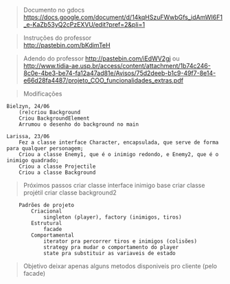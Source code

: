 >Documento no gdocs
		https://docs.google.com/document/d/14kqHSzuFWwbGfs_idAmWI6F1_e-KaZb53yQ2cPzEXVU/edit?pref=2&pli=1

>Instruções do professor 		
	http://pastebin.com/bKdimTeH

>Adendo do professor
	http://pastebin.com/iEdWV2gj 
	ou http://www.tidia-ae.usp.br/access/content/attachment/1b74c246-8c0e-4be3-be74-fa12a47ad81e/Avisos/75d2deeb-b1c9-49f7-8e14-e66d28fa4487/projeto_COO_funcionalidades_extras.pdf
	
>Modificações
	
	Bielzyn, 24/06
		(re)criou Background
		Criou BackgroundElement
		Arrumou o desenho do background no main
	
	Larissa, 23/06 
		Fez a classe interface Character, encapsulada, que serve de forma para qualquer personagem;
		Criou a classe Enemy1, que é o inimigo redondo, e Enemy2, que é o inimigo quadrado;	
		Criou a classe Projectile
		Criou a classe Background
		
>Próximos passos 
		criar classe interface inimigo base
		criar classe projétil 
		criar classe background2

		Padrões de projeto
			Criacional
				singleton (player), factory (inimigos, tiros)
			Estrutural
				facade
			Comportamental
				iterator pra percorrer tiros e inimigos (colisões)
				strategy pra mudar o comportamento do player
				state pra substituir as variaveis de estado		
		
		
>Objetivo
		deixar apenas alguns metodos disponiveis pro cliente (pelo facade)